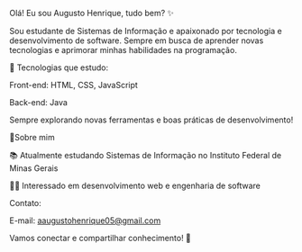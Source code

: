 Olá! Eu sou Augusto Henrique, tudo bem? ✨

Sou estudante de Sistemas de Informação e apaixonado por tecnologia e desenvolvimento de software. Sempre em busca de aprender novas tecnologias e aprimorar minhas habilidades na programação.

🌟 Tecnologias que estudo:

Front-end: HTML, CSS, JavaScript

Back-end: Java

Sempre explorando novas ferramentas e boas práticas de desenvolvimento!

🌟Sobre mim

📚 Atualmente estudando Sistemas de Informação no Instituto Federal de Minas Gerais

👨‍💻 Interessado em desenvolvimento web e engenharia de software

 Contato:

E-mail: aaugustohenrique05@gmail.com

Vamos conectar e compartilhar conhecimento! 🚀

<!--
**AugustoHenriqueErc/AugustoHenriqueErc** is a ✨ _special_ ✨ repository because its `README.md` (this file) appears on your GitHub profile.

Here are some ideas to get you started:

- 🔭 I’m currently working on ...
- 🌱 I’m currently learning ...
- 👯 I’m looking to collaborate on ...
- 🤔 I’m looking for help with ...
- 💬 Ask me about ...
- 📫 How to reach me: ...
- 😄 Pronouns: ...
- ⚡ Fun fact: ...
-->

